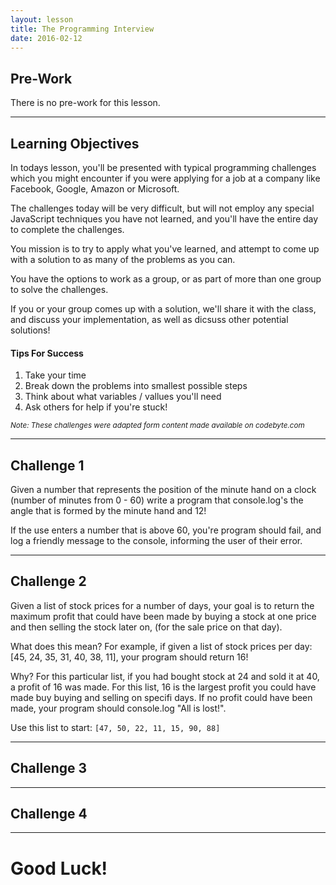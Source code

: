```yaml
---
layout: lesson
title: The Programming Interview
date: 2016-02-12
---
```


## Pre-Work

There is no pre-work for this lesson.

---

## Learning Objectives

In todays lesson, you'll be presented with typical programming challenges which you might encounter if you were applying for a job at a company like Facebook, Google, Amazon or Microsoft.

The challenges today will be very difficult, but will not employ any special JavaScript techniques you have not learned, and you'll have the entire day to complete the challenges.

You mission is to try to apply what you've learned, and attempt to come up with a solution to as many of the problems as you can.

You have the options to work as a group, or as part of more than one group to solve the challenges.

If you or your group comes up with a solution, we'll share it with the class, and discuss your implementation, as well as dicsuss other potential solutions!

#### Tips For Success

1. Take your time
2. Break down the problems into smallest possible steps
3. Think about what variables / vallues you'll need
4. Ask others for help if you're stuck!

<small>*Note: These challenges were adapted form content made available on codebyte.com*</small>

---
## Challenge 1

Given a number that represents the position of the minute hand on a clock (number of minutes from 0 - 60) write a program that console.log's the angle that is formed by the minute hand and 12!

If the use enters a number that is above 60, you're program should fail, and log a friendly message to the console, informing the user of their error.


---
## Challenge 2

Given a list of stock prices for a number of days, your goal is to return the maximum profit that could have been made by buying a stock at one price and then selling the stock later on, (for the sale price on that day). 

What does this mean? For example, if given a list of stock prices per day: [45, 24, 35, 31, 40, 38, 11], your program should return 16! 

Why? For this particular list, if you had bought stock at 24 and sold it at 40, a profit of 16 was made. For this list, 16 is the largest profit you could have made buy buying and selling on specifi days. If no profit could have been made, your program should console.log "All is lost!".

Use this list to start: 
`[47, 50, 22, 11, 15, 90, 88]`

---
## Challenge 3




---
## Challenge 4


---

# Good Luck!

